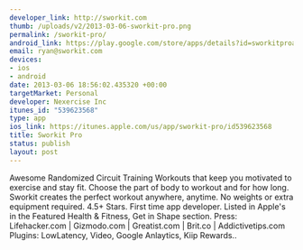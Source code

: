 ```yaml
---
developer_link: http://sworkit.com
thumb: /uploads/v2/2013-03-06-sworkit-pro.png
permalink: /sworkit-pro/
android_link: https://play.google.com/store/apps/details?id=sworkitproapp.sworkit.com
email: ryan@sworkit.com
devices:
- ios
- android
date: 2013-03-06 18:56:02.435320 +00:00
targetMarket: Personal
developer: Nexercise Inc
itunes_id: "539623568"
type: app
ios_link: https://itunes.apple.com/us/app/sworkit-pro/id539623568
title: Sworkit Pro
status: publish
layout: post
---
```


Awesome Randomized Circuit Training Workouts that keep you motivated to exercise and stay fit. Choose the part of body to workout and for how long. Sworkit creates the perfect workout anywhere, anytime. No weights or extra equipment required.
4.5+ Stars. First time app developer. Listed in Apple's in the Featured Health & Fitness, Get in Shape section.
Press: Lifehacker.com | Gizmodo.com | Greatist.com | Brit.co | Addictivetips.com
Plugins: LowLatency, Video, Google Anlaytics, Kiip Rewards..
